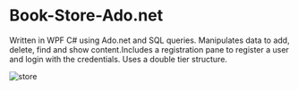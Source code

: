 # Book-Store-Ado.net
Written in WPF C# using Ado.net and SQL queries. Manipulates data to add, delete, find and show content.Includes a registration pane to register a user
and login with the credentials. Uses a double tier structure.

![store](https://github.com/arthurshk/Book-Store-Ado.net/assets/135430504/02df37f0-a2a0-4a2d-8ae6-cf9eb17d78e5)
